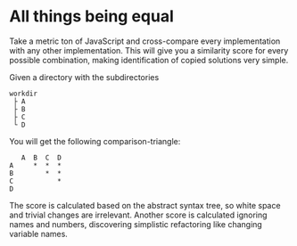 # All things being equal

Take a metric ton of JavaScript and cross-compare every implementation with any
other implementation. This will give you a similarity score for every possible
combination, making identification of copied solutions very simple.

Given a directory with the subdirectories

```
workdir
 ├ A
 ├ B
 ├ C
 └ D
```

You will get the following comparison-triangle:

```
   A  B  C  D
A     *  *  *
B        *  *
C           *
D
```

The score is calculated based on the abstract syntax tree, so white space and
trivial changes are irrelevant. Another score is calculated ignoring names and
numbers, discovering simplistic refactoring like changing variable names.

